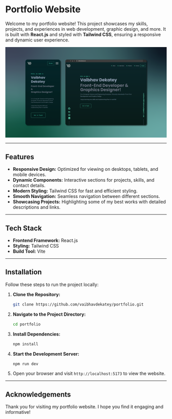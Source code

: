 # Portfolio Website

Welcome to my portfolio website! This project showcases my skills, projects, and experiences in web development, graphic design, and more. It is built with **React.js** and styled with **Tailwind CSS**, ensuring a responsive and dynamic user experience.

![Portfolio Banner](public/mockupPortfolio-01.png)

---

## Features

- **Responsive Design:** Optimized for viewing on desktops, tablets, and mobile devices.
- **Dynamic Components:** Interactive sections for projects, skills, and contact details.
- **Modern Styling:** Tailwind CSS for fast and efficient styling.
- **Smooth Navigation:** Seamless navigation between different sections.
- **Showcasing Projects:** Highlighting some of my best works with detailed descriptions and links.

---

## Tech Stack

- **Frontend Framework:** React.js
- **Styling:** Tailwind CSS
- **Build Tool:** Vite

---

## Installation

Follow these steps to run the project locally:

1. **Clone the Repository:**

   ```bash
   git clone https://github.com/vaibhavdekatey/portfolio.git
   ```

2. **Navigate to the Project Directory:**

   ```bash
   cd portfolio
   ```

3. **Install Dependencies:**

   ```bash
   npm install
   ```

4. **Start the Development Server:**

   ```bash
   npm run dev
   ```

5. Open your browser and visit `http://localhost:5173` to view the website.

---

## Acknowledgements

Thank you for visiting my portfolio website. I hope you find it engaging and informative!
